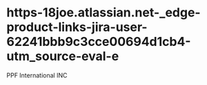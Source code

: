# https-18joe.atlassian.net-_edge-product-links-jira-user-62241bbb9c3cce00694d1cb4-utm_source-eval-e
PPF International INC
